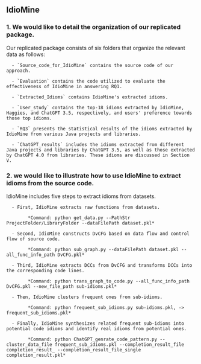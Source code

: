 ## IdioMine

### 1. We would like to detail the organization of our replicated package.

Our replicated package consists of six folders that organize the relevant data as follows:

      - `Source_code_for_IdioMine` contains the source code of our approach.

      - `Evaluation` contains the code utilized to evaluate the effectiveness of IdioMine in answering RQ1.

      - `Extracted_Idioms` contains IdioMine's extracted idioms.

      - `User_study` contains the top-18 idioms extracted by IdioMine, Haggies, and ChatGPT 3.5, respectively, and users' preference towards those top idioms.
      
      - `RQ3` presents the statistical results of the idioms extracted by IdioMine from various Java projects and libraries.

      - `ChatGPT_results` includes the idioms extracted from different Java projects and libraries by ChatGPT 3.5, as well as those extracted by ChatGPT 4.0 from libraries. These idioms are discussed in Section V.

### 2. we would like to illustrate how to use IdioMine to extract idioms from the source code.

IdioMine includes five steps to extract idioms from datasets.

      - First, IdioMine extracts raw functions from datasets.

            *Command: python get_data.py --PathStr ProjectFolder/LibraryFolder --dataFilePath dataset.pkl*

      - Second, IdioMine constructs DvCFG based on data flow and control flow of source code.

            *Command: python sub_graph.py --dataFilePath dataset.pkl --all_func_info_path DvCFG.pkl*

      - Third, IdioMine extracts DCCs from DvCFG and transforms DCCs into the corresponding code lines.

            *Command: python trans_graph_to_code.py --all_func_info_path DvCFG.pkl --new_file_path sub-idioms.pkl*

      - Then, IdioMine clusters frequent ones from sub-idioms.

            *Command: python frequent_sub_idioms.py sub-idioms.pkl, -> frequent_sub_idioms.pkl*

      - Finally, IdioMine synthesizes related frequent sub-idioms into potential code idioms and identify real idioms from potential ones.

            *Command: python ChatGPT_genrate_code_pattern.py --cluster_data_file frequent_sub_idioms.pkl --completion_result_file completion_result_ --completion_result_file_single completion_result.pkl*

